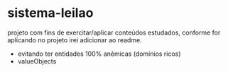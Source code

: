 # sistema-leilao
projeto com fins de exercitar/aplicar conteúdos estudados, conforme for aplicando no projeto irei adicionar ao readme.
- evitando ter entidades 100% anêmicas (domínios ricos)
- valueObjects
